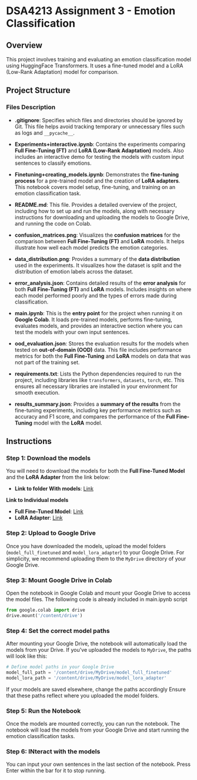 # DSA4213 Assignment 3 - Emotion Classification

## Overview

This project involves training and evaluating an emotion classification model using HuggingFace Transformers. It uses a fine-tuned model and a LoRA (Low-Rank Adaptation) model for comparison.

## Project Structure

### **Files Description**

- **.gitignore**: Specifies which files and directories should be ignored by Git. This file helps avoid tracking temporary or unnecessary files such as logs and `__pycache__`.

- **Experiments+interactive.ipynb**: Contains the experiments comparing **Full Fine-Tuning (FT)** and **LoRA (Low-Rank Adaptation)** models. Also includes an interactive demo for testing the models with custom input sentences to classify emotions.

- **Finetuning+creating_models.ipynb**: Demonstrates the **fine-tuning process** for a pre-trained model and the creation of **LoRA adapters**. This notebook covers model setup, fine-tuning, and training on an emotion classification task.

- **README.md**: This file. Provides a detailed overview of the project, including how to set up and run the models, along with necessary instructions for downloading and uploading the models to Google Drive, and running the code on Colab.

- **confusion_matrices.png**: Visualizes the **confusion matrices** for the comparison between **Full Fine-Tuning (FT)** and **LoRA** models. It helps illustrate how well each model predicts the emotion categories.

- **data_distribution.png**: Provides a summary of the **data distribution** used in the experiments. It visualizes how the dataset is split and the distribution of emotion labels across the dataset.

- **error_analysis.json**: Contains detailed results of the **error analysis** for both **Full Fine-Tuning (FT)** and **LoRA** models. Includes insights on where each model performed poorly and the types of errors made during classification.

- **main.ipynb**: This is the **entry point** for the project when running it on **Google Colab**. It loads pre-trained models, performs fine-tuning, evaluates models, and provides an interactive section where you can test the models with your own input sentences.

- **ood_evaluation.json**: Stores the evaluation results for the models when tested on **out-of-domain (OOD)** data. This file includes performance metrics for both the **Full Fine-Tuning** and **LoRA** models on data that was not part of the training set.

- **requirements.txt**: Lists the Python dependencies required to run the project, including libraries like `transformers`, `datasets`, `torch`, etc. This ensures all necessary libraries are installed in your environment for smooth execution.

- **results_summary.json**: Provides a **summary of the results** from the fine-tuning experiments, including key performance metrics such as accuracy and F1 score, and compares the performance of the **Full Fine-Tuning** model with the **LoRA** model.


## Instructions

### Step 1: Download the models

You will need to download the models for both the **Full Fine-Tuned Model** and the **LoRA Adapter** from the link below:

* **Link to folder With models**: [Link](https://drive.google.com/drive/folders/1816wQI74aatPBEL_OIk4FQhVvZtPRG39?usp=sharing)

**Link to Individual models**
* **Full Fine-Tuned Model**: [Link](https://drive.google.com/drive/folders/1exOmAGt4iIYT3tBniyPrJHAzLbUnJLKy?usp=sharing)
* **LoRA Adapter**: [Link](https://drive.google.com/drive/folders/1G0PzrUMzjJ4ZNlyt_h_4X5t6X8fY0BK-?usp=sharing)

### Step 2: Upload to Google Drive

Once you have downloaded the models, upload the model folders (`model_full_finetuned` and `model_lora_adapter`) to your Google Drive. For simplicity, we recommend uploading them to the `MyDrive` directory of your Google Drive.

### Step 3: Mount Google Drive in Colab

Open the notebook in Google Colab and mount your Google Drive to access the model files. The following code is already included in main.ipynb script

```python
from google.colab import drive
drive.mount('/content/drive')
```

### Step 4: Set the correct model paths

After mounting your Google Drive, the notebook will automatically load the models from your Drive. If you've uploaded the models to `MyDrive`, the paths will look like this:

```python
# Define model paths in your Google Drive
model_full_path = '/content/drive/MyDrive/model_full_finetuned'
model_lora_path = '/content/drive/MyDrive/model_lora_adapter'
```
If your models are saved elsewhere, change the paths accordingly
Ensure that these paths reflect where you uploaded the model folders.

### Step 5: Run the Notebook

Once the models are mounted correctly, you can run the notebook. The notebook will load the models from your Google Drive and start running the emotion classification tasks.

### Step 6: INteract with the models
You can input your own sentences in the last section of the notebook. Press Enter within the bar for it to stop running.
